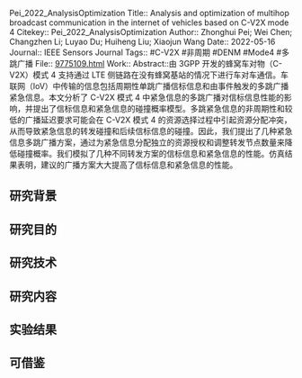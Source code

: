 Pei\_2022\_AnalysisOptimization
Title:: Analysis and optimization of multihop broadcast communication in the internet of vehicles based on C-V2X mode 4
Citekey:: Pei\_2022\_AnalysisOptimization
Author:: Zhonghui Pei; Wei Chen; Changzhen Li; Luyao Du; Huiheng Liu; Xiaojun Wang
Date:: 2022-05-16
Journal:: IEEE Sensors Journal
Tags:: #C-V2X #非周期 #DENM #Mode4 #多跳广播
File:: [9775109.html](zotero://open-pdf/0_3T9WDDGW)
Work::
Abstract::由 3GPP 开发的蜂窝车对物（C-V2X）模式 4 支持通过 LTE 侧链路在没有蜂窝基站的情况下进行车对车通信。车联网（IoV）中传输的信息包括周期性单跳广播信标信息和由事件触发的多跳广播紧急信息。本文分析了 C-V2X 模式 4 中紧急信息的多跳广播对信标信息性能的影响，并提出了信标信息和紧急信息的碰撞概率模型。多跳紧急信息的非周期性和较低的广播延迟要求可能会在 C-V2X 模式 4 的资源选择过程中引起资源分配冲突，从而导致紧急信息的转发碰撞和后续信标信息的碰撞。因此，我们提出了几种紧急信息多跳广播方案，通过为紧急信息分配独立的资源授权和调整转发节点数量来降低碰撞概率。我们模拟了几种不同转发方案的信标信息和紧急信息的性能。仿真结果表明，建议的广播方案大大提高了信标信息和紧急信息的性能。
## 研究背景
## 研究目的
## 研究技术
## 研究内容
## 实验结果
## 可借鉴
